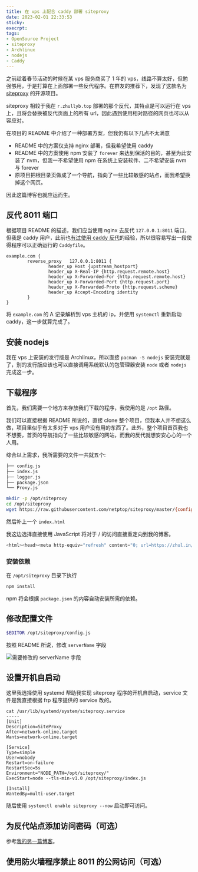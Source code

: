```yaml
---
title: 在 vps 上配合 caddy 部署 siteproxy
date: 2023-02-01 22:33:53
sticky:
execrpt:
tags:
- OpenSource Project
- siteproxy
- Archlinux
- nodejs
- Caddy
---
```


之前趁着春节活动的时候在某 vps 服务商买了 1 年的 vps，线路不算太好，但勉强够用，于是打算在上面部署一些反代程序。在群友的推荐下，发现了这款名为 [siteproxy](https://github.com/netptop/siteproxy) 的开源项目。

siteproxy 相较于我在 `r.zhullyb.top` 部署的那个反代，其特点是可以运行在 vps 上，且将会替换被反代页面上的所有 url，因此遇到使用相对路径的网页也可以从容应对。

在项目的 README 中介绍了一种部署方案，但我仍有以下几点不太满意

- README 中的方案仅支持 nginx 部署，但我希望使用 caddy
- README 中的方案使用 npm 安装了 `forever` 来达到保活的目的，甚至为此安装了 nvm，但我一不希望使用 npm 在系统上安装软件、二不希望安装 nvm 与 forever
- 原项目把根目录页做成了一个导航，指向了一些比较敏感的站点，而我希望换掉这个网页。

因此这篇博客也就应运而生。

## 反代 8011 端口

根据项目 README 的描述，我们应当使用 nginx 去反代 `127.0.0.1:8011` 端口，但我是 caddy 用户，此前也[有过使用 caddy 反代](/2022/05/30/use-caddy-to-proxy-wikipedia/)的经验，所以很容易写出一段使得程序可以正确运行的 `Caddyfile`。

```nginx
example.com {
        reverse_proxy   127.0.0.1:8011 {
                header_up Host {upstream_hostport}
                header_up X-Real-IP {http.request.remote.host}
                header_up X-Forwarded-For {http.request.remote.host}
                header_up X-Forwarded-Port {http.request.port}
                header_up X-Forwarded-Proto {http.request.scheme}
                header_up Accept-Encoding identity
        }
}
```

将 `example.com` 的 A 记录解析到 vps 主机的 ip，并使用 `systemctl` 重新启动 caddy，这一步就算完成了。

## 安装 nodejs

我在 vps 上安装的发行版是 Archlinux，所以直接 `pacman -S nodejs` 安装完就是了，别的发行版应该也可以直接调用系统默认的包管理器安装 `node` 或者 `nodejs` 完成这一步。

## 下载程序

首先，我们需要一个地方来存放我们下载的程序，我使用的是 `/opt` 路径。

我们可以直接根据 README 所说的，直接 clone 整个项目，但我本人并不想这么做，项目里似乎有太多对于 vps 用户没有用的东西了。此外，整个项目首页我也不想要，首页的导航指向了一些比较敏感的网站，而我的反代就想安安心心的一个人用。

综合以上需求，我所需要的文件一共就五个: 

```bash
├── config.js
├── index.js
├── logger.js
├── package.json
└── Proxy.js
```

```bash
mkdir -p /opt/siteproxy
cd /opt/siteproxy
wget https://raw.githubusercontent.com/netptop/siteproxy/master/{config.js,index.js,logger.js,package.json,Proxy.js}
```

然后补上一个 `index.html`

我这边选择直接使用 JavaScript 将对于 / 的访问直接重定向到我的博客。

```javascript
<html><head><meta http-equiv="refresh" content="0; url=https://zhul.in/" /></head><body>Redirect to <a href="">https://zhul.in/</a></body></html>
```

### 安装依赖

在 `/opt/siteproxy` 目录下执行

```bash
npm install
```

npm 将会根据 `package.json` 的内容自动安装所需的依赖。

## 修改配置文件

```bash
$EDITOR /opt/siteproxy/config.js
```

按照 README 所说，修改 `serverName` 字段

![需要修改的 serverName 字段](https://bu.dusays.com/2023/02/01/63da866e26712.png)

## 设置开机自启动

这里我选择使用 systemd 帮助我实现 siteproxy 程序的开机自启动，service 文件是我直接根据 frp 程序提供的 service 改的。

```
cat /usr/lib/systemd/system/siteproxy.service 
-----
[Unit]
Description=SiteProxy
After=network-online.target
Wants=network-online.target

[Service]
Type=simple
User=nobody
Restart=on-failure
RestartSec=5s
Environment="NODE_PATH=/opt/siteproxy/"
ExecStart=node --tls-min-v1.0 /opt/siteproxy/index.js 

[Install]
WantedBy=multi-user.target
```

随后使用 `systemctl enable siteproxy --now` 启动即可访问。

## 为反代站点添加访问密码（可选）

参考[我的另一篇博客](/2021/10/21/picuploader-on-archlinux-with-caddy/#%E8%AE%BE%E7%BD%AE%E8%AE%BF%E9%97%AE%E5%AF%86%E7%A0%81%EF%BC%88%E5%8F%AF%E9%80%89%EF%BC%89)。

## 使用防火墙程序禁止 8011 的公网访问（可选）
